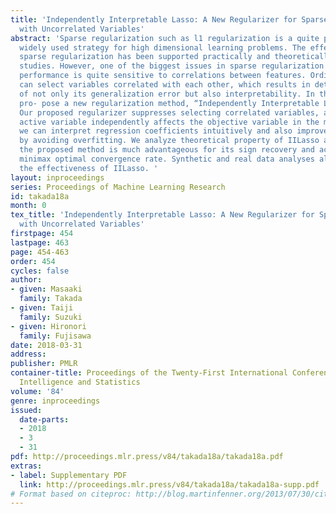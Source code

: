 ```yaml
---
title: 'Independently Interpretable Lasso: A New Regularizer for Sparse Regression
  with Uncorrelated Variables'
abstract: 'Sparse regularization such as l1 regularization is a quite powerful and
  widely used strategy for high dimensional learning problems. The effectiveness of
  sparse regularization has been supported practically and theoretically by several
  studies. However, one of the biggest issues in sparse regularization is that its
  performance is quite sensitive to correlations between features. Ordinary l1 regularization
  can select variables correlated with each other, which results in deterioration
  of not only its generalization error but also interpretability. In this paper, we
  pro- pose a new regularization method, “Independently Interpretable Lasso” (IILasso).
  Our proposed regularizer suppresses selecting correlated variables, and thus each
  active variable independently affects the objective variable in the model. Hence,
  we can interpret regression coefficients intuitively and also improve the performance
  by avoiding overfitting. We analyze theoretical property of IILasso and show that
  the proposed method is much advantageous for its sign recovery and achieves almost
  minimax optimal convergence rate. Synthetic and real data analyses also indicate
  the effectiveness of IILasso. '
layout: inproceedings
series: Proceedings of Machine Learning Research
id: takada18a
month: 0
tex_title: 'Independently Interpretable Lasso: A New Regularizer for Sparse Regression
  with Uncorrelated Variables'
firstpage: 454
lastpage: 463
page: 454-463
order: 454
cycles: false
author:
- given: Masaaki
  family: Takada
- given: Taiji
  family: Suzuki
- given: Hironori
  family: Fujisawa
date: 2018-03-31
address: 
publisher: PMLR
container-title: Proceedings of the Twenty-First International Conference on Artificial
  Intelligence and Statistics
volume: '84'
genre: inproceedings
issued:
  date-parts:
  - 2018
  - 3
  - 31
pdf: http://proceedings.mlr.press/v84/takada18a/takada18a.pdf
extras:
- label: Supplementary PDF
  link: http://proceedings.mlr.press/v84/takada18a/takada18a-supp.pdf
# Format based on citeproc: http://blog.martinfenner.org/2013/07/30/citeproc-yaml-for-bibliographies/
---
```

